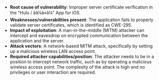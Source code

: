 - **Root cause of vulnerability**: Improper server certificate verification in the "Hulu / ãã¼ã«ã¼" App for iOS.
- **Weaknesses/vulnerabilities present**: The application fails to properly validate server certificates, which is identified as CWE-295.
- **Impact of exploitation**: A man-in-the-middle (MITM) attacker can intercept and eavesdrop on encrypted communication between the application and the server.
- **Attack vectors**: A network-based MITM attack, specifically by setting up a malicious wireless LAN access point.
- **Required attacker capabilities/position**: The attacker needs to be in a position to intercept network traffic, such as by operating a malicious wireless access point. The complexity of the attack is high and no privileges or user interaction are required.